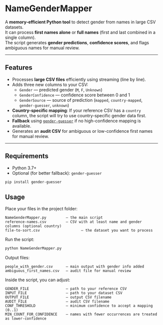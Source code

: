 # NameGenderMapper

A **memory-efficient Python tool** to detect gender from names in large CSV datasets.  
It can process **first names alone** or **full names** (first and last combined in a single column).  
The script generates **gender predictions**, **confidence scores**, and flags ambiguous names for manual review. 

---

## Features

- Processes **large CSV files** efficiently using streaming (line by line).
- Adds three new columns to your CSV:
    - `Gender` — predicted gender (`M`, `F`, `Unknown`)
    - `GenderConfidence` — confidence score between 0 and 1
    - `GenderSource` — source of prediction (`mapped`, `country-mapped`, `gender-guesser`, `unknown`)
- **Country-specific mapping**: If your reference CSV has a `country` column, the script will try to use country-specific gender data first.
- **Fallback** using [`gender-guesser`](https://pypi.org/project/gender-guesser/) if no high-confidence mapping is available.
- Generates an **audit CSV** for ambiguous or low-confidence first names for manual review.

---

## Requirements

- Python 3.7+
- Optional (for better fallback): `gender-guesser`

```bash
pip install gender-guesser

```

## Usage

Place your files in the project folder:

```text
NameGenderMapper.py         — the main script
reference-names.csv         — CSV with at least name and gender columns (optional country)
file-to-sort.csv                   — the dataset you want to process
```


Run the script:

```bash
python NameGenderMapper.py
````

Output files:

```text
people_with_gender.csv      — main output with gender info added
ambiguous_first_names.csv   — audit file for manual review
```

Inside the script, you can adjust:

```text
GENDER_FILE                 — path to your reference CSV
INPUT_FILE                  — path to your dataset CSV
OUTPUT_FILE                 — output CSV filename
AUDIT_FILE                  — audit CSV filename
CONF_THRESHOLD              — minimum confidence to accept a mapping (0..1)
MIN_COUNT_FOR_CONFIDENCE    — names with fewer occurrences are treated as lower-confidence
```
